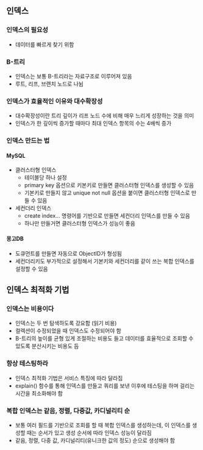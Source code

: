## 인덱스

### 인덱스의 필요성

- 데이터를 빠르게 찾기 위함

### B-트리

- 인덱스는 보통 B-트리라는 자료구조로 이루어져 있음
- 루트, 리프, 브랜치 노드로 나뉨

### 인덱스가 효율적인 이유와 대수확장성

- 대수확장성이란 트리 깊이가 리프 노드 수에 비해 매우 느리게 성장하는 것을 의미
- 인덱스가 한 깊이씩 증가할 때마다 최대 인덱스 항목의 수는 4배씩 증가

### 인덱스 만드는 법

#### MySQL

- 클러스터형 인덱스
  - 테이블당 하나 설정
  - primary key 옵션으로 키본키로 만들면 클러스터형 인덱스를 생성할 수 있음
  - 기본키로 만들지 않고 unique not null 옵션을 붙이면 클러스터형 인덱스로 만들 수 있음
- 세컨더리 인덱스
  - create index... 명령어를 기반으로 만들면 세컨더리 인덱스를 만들 수 있음
  - 하나만 만들거면 클러스터형 인덱스가 성능이 좋음

#### 몽고DB

- 도큐먼트를 만들면 자동으로 ObjectID가 형성됨
- 세컨더리키도 부가적으로 설정해서 기본키와 세컨더리를 같이 쓰는 복합 인덱스를 설정할 수 있음

## 인덱스 최적화 기법

### 인덱스는 비용이다

- 인덱스는 두 번 탐색하도록 강요함 (읽기 비용)
- 컬렉션이 수정되었을 때 인덱스도 수정되어야 함
- B-트리의 높이를 균형 있게 조절하는 비용도 들고 데이터를 효율적으로 조회할 수 있도록 분산시키는 비용도 듬

### 항상 테스팅하라

- 인덱스 최적화 기법은 서비스 특징에 따라 달라짐
- explain() 함수를 통해 인덱스를 만들고 쿼리를 보낸 이후에 테스팅을 하며 걸리는 시간을 최소화해야 함

### 복합 인덱스는 같음, 정렬, 다중값, 카디널리티 순

- 보통 여러 필드를 기반으로 조회를 할 때 복합 인덱스를 생성하는데, 이 인덱스를 생성할 때는 순서가 있고 생성 순서에 따라 인덱스 성능이 달라짐
- 같음, 정렬, 다중 값, 카디널리티(유니크한 값의 정도) 순으로 생성해야 함
